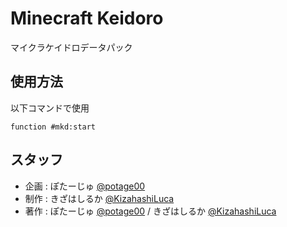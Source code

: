 # Minecraft Keidoro
マイクラケイドロデータパック

## 使用方法
以下コマンドで使用
```mcfunction
function #mkd:start
```

## スタッフ
 - 企画 : ぽたーじゅ [@potage00](https://twitter.com/potage00)
 - 制作 : きざはしるか [@KizahashiLuca](https://twitter.com/KizahashiLuca)
 - 著作 : ぽたーじゅ [@potage00](https://twitter.com/potage00) / きざはしるか [@KizahashiLuca](https://twitter.com/KizahashiLuca)